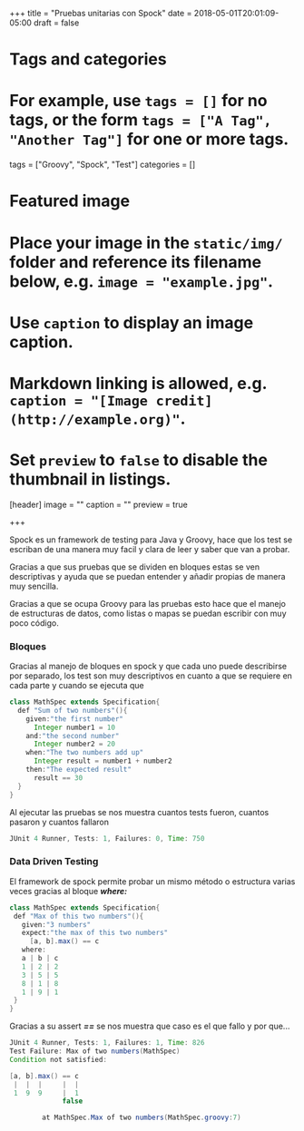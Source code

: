 +++
title = "Pruebas unitarias con Spock"
date = 2018-05-01T20:01:09-05:00
draft = false

# Tags and categories
# For example, use `tags = []` for no tags, or the form `tags = ["A Tag", "Another Tag"]` for one or more tags.
tags = ["Groovy", "Spock", "Test"]
categories = []

# Featured image
# Place your image in the `static/img/` folder and reference its filename below, e.g. `image = "example.jpg"`.
# Use `caption` to display an image caption.
#   Markdown linking is allowed, e.g. `caption = "[Image credit](http://example.org)"`.
# Set `preview` to `false` to disable the thumbnail in listings.
[header]
image = ""
caption = ""
preview = true

+++

Spock es un framework de testing para Java y Groovy, hace que los test se escriban de una manera muy facil y clara de leer y saber que van a probar.

Gracias a que sus pruebas que se dividen en bloques estas se ven descriptivas y ayuda que se puedan entender y añadir propias de manera muy sencilla.

 Gracias a que se ocupa Groovy para las pruebas esto hace que el manejo de estructuras de datos, como listas o mapas se puedan escribir con muy poco código.

### Bloques

Gracias al manejo de bloques en spock y que cada uno puede describirse por separado, los test son muy descriptivos en cuanto a que se requiere en cada parte y cuando se ejecuta que

```java
class MathSpec extends Specification{
  def "Sum of two numbers"(){
    given:"the first number"
      Integer number1 = 10
    and:"the second number"
      Integer number2 = 20
    when:"The two numbers add up"
      Integer result = number1 + number2
    then:"The expected result"
      result == 30
  }
}
```

Al ejecutar las pruebas se nos muestra cuantos tests fueron, cuantos pasaron y cuantos fallaron 

```java
JUnit 4 Runner, Tests: 1, Failures: 0, Time: 750
```

### Data Driven Testing

 El framework de spock permite probar un mismo método o estructura varias veces gracias al bloque ***where:***

 ```java
class MathSpec extends Specification{
  def "Max of this two numbers"(){
  	given:"3 numbers"
  	expect:"the max of this two numbers"
  	  [a, b].max() == c
  	where:
  	a | b | c
  	1 | 2 | 2
  	3 | 5 | 5
  	8 | 1 | 8
  	1 | 9 | 1
  }
}
 ```

Gracias a su assert ***==*** se nos muestra que caso es el que fallo y por que...

```java
JUnit 4 Runner, Tests: 1, Failures: 1, Time: 826
Test Failure: Max of two numbers(MathSpec)
Condition not satisfied:

[a, b].max() == c
 |  |  |     |  |
 1  9  9     |  1
             false

        at MathSpec.Max of two numbers(MathSpec.groovy:7)

``` 